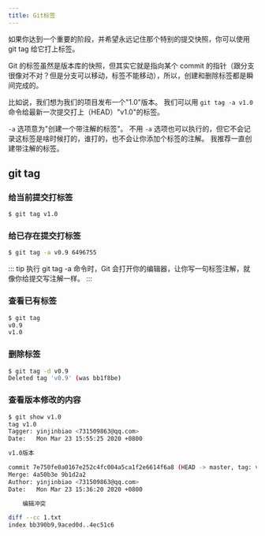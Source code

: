 ```yaml
---
title: Git标签
---
```



如果你达到一个重要的阶段，并希望永远记住那个特别的提交快照，你可以使用 git tag 给它打上标签。

Git 的标签虽然是版本库的快照，但其实它就是指向某个 commit 的指针（跟分支很像对不对？但是分支可以移动，标签不能移动），所以，创建和删除标签都是瞬间完成的。

比如说，我们想为我们的项目发布一个"1.0"版本。 我们可以用 `git tag -a v1.0` 命令给最新一次提交打上（HEAD）"v1.0"的标签。

`-a` 选项意为"创建一个带注解的标签"。 不用 `-a` 选项也可以执行的，但它不会记录这标签是啥时候打的，谁打的，也不会让你添加个标签的注解。 我推荐一直创建带注解的标签。

## git tag

### 给当前提交打标签
```sh
$ git tag v1.0
```

### 给已存在提交打标签
```sh
$ git tag -a v0.9 6496755
```

::: tip
执行 git tag -a 命令时，Git 会打开你的编辑器，让你写一句标签注解，就像你给提交写注解一样。
:::


### 查看已有标签
```sh
$ git tag
v0.9
v1.0
```

### 删除标签
```sh
$ git tag -d v0.9
Deleted tag 'v0.9' (was bb1f8be)
```

### 查看版本修改的内容
```sh
$ git show v1.0
tag v1.0
Tagger: yinjinbiao <731509863@qq.com>
Date:   Mon Mar 23 15:55:25 2020 +0800

v1.0版本

commit 7e750fe0a0167e252c4fc004a5ca1f2e6614f6a8 (HEAD -> master, tag: v1.0)
Merge: 4a50b3e 9b1d2a2
Author: yinjinbiao <731509863@qq.com>
Date:   Mon Mar 23 15:36:20 2020 +0800

    编辑冲突

diff --cc 1.txt
index bb390b9,9aced0d..4ec51c6
```

